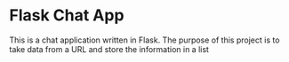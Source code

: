 # Flask Chat App

This is a chat application written in Flask.  The purpose of this project is to take data from a URL and store the information in a list